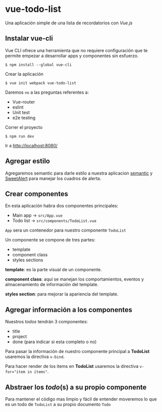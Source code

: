 # vue-todo-list

Una aplicación simple de una lista de recordatorios con *Vue.js*

## Instalar vue-cli
Vue CLI ofrece una herramienta que no requiere configuración que te permite empezar a desarrollar apps y componentes sin esfuerzo.


`$ npm install --global vue-cli`

Crear la aplicación

`$ vue init webpack vue-todo-list`

Daremos `no` a las preguntas referentes a:

 - Vue-router
 - eslint
 - Unit test
 - e2e testing

Correr el proyecto

`$ npm run dev`

Ir a [http://localhost:8080/](http://localhost:8080/)

## Agregar estilo

Agregaremos semantic para darle estilo a nuestra aplicacion [semantic](https://semantic-ui.com/) y [SweetAlert](https://sweetalert.js.org/) para manejar los cuadros de alerta.

## Crear componentes

En esta aplicación habra dos componentes principales:

  - Main app -> `src/App.vue`
  - Todo list -> `src/components/TodoList.vue`

`App` sera un contenedor para nuestro componente `TodoList`

Un componente se compone de tres partes:

  - template
  - component class
  - styles sections

**template**: es la parte visual de un componente.

**component class**: aquí se manejan los comportamientos, eventos y almacenamiento de información del template.

**styles section**: para mejorar la apariencia del template.

## Agregar información a los componentes


Nuestros *todos* tendrán 3 componentes:

  - title
  - project
  - done (para indicar si esta completo o no)

Para pasar la información de nuestro componente principal a **TodoList** usaremos la directiva `v-bind`.

Para hacer render de los items en **TodoList** usaremos la directiva `v-for="item in items"`.

## Abstraer los *todo*(s) a su propio componente

Para mantener el código mas limpio y fácil de entender moveremos lo que es un todo de `TodoList` a su propio documento `Todo`
